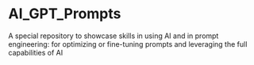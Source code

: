 # AI_GPT_Prompts
A special repository to showcase skills in using AI and in prompt engineering: for optimizing or fine-tuning prompts and leveraging the full capabilities of AI
